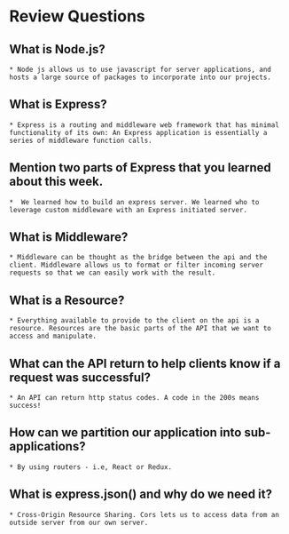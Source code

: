 # Review Questions

## What is Node.js?
    * Node js allows us to use javascript for server applications, and hosts a large source of packages to incorporate into our projects.

## What is Express?
    * Express is a routing and middleware web framework that has minimal functionality of its own: An Express application is essentially a series of middleware function calls.

## Mention two parts of Express that you learned about this week.
    *  We learned how to build an express server. We learned who to leverage custom middleware with an Express initiated server.

## What is Middleware?
    * Middleware can be thought as the bridge between the api and the client. Middleware allows us to format or filter incoming server requests so that we can easily work with the result.

## What is a Resource?
    * Everything available to provide to the client on the api is a resource. Resources are the basic parts of the API that we want to access and manipulate.

## What can the API return to help clients know if a request was successful?
    * An API can return http status codes. A code in the 200s means success!

## How can we partition our application into sub-applications?
    * By using routers - i.e, React or Redux. 

## What is express.json() and why do we need it?
    * Cross-Origin Resource Sharing. Cors lets us to access data from an outside server from our own server.

<!-- jaklundun -->
<!-- npm init -y -->
<!-- yarn add sqlite3 knex -->
<!-- package json modify `start` script i.e.,"start": "nodemon server.js" -->